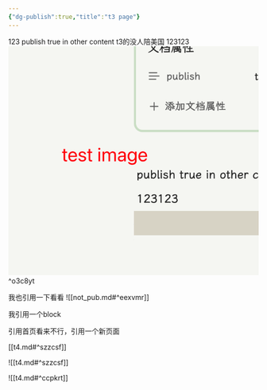 ```yaml
---
{"dg-publish":true,"title":"t3 page"}
---
```


123
publish true in other content t3的没人陪美国
123123
![../999_repository/20240217-t3.png](img/user/999_repository/20240217-t3.png) ^o3c8yt



我也引用一下看看
![[not_pub.md#^eexvmr]]

我引用一个block

引用首页看来不行，引用一个新页面


[[t4.md#^szzcsf]]

![[t4.md#^szzcsf]]


![[t4.md#^ccpkrt]]